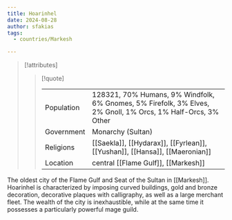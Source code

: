 ```yaml
---
title: Hoarinhel
date: 2024-08-28
author: sfakias
tags:
  - countries/Markesh

---
```

> [!attributes]
> 
> > [!quote]
> >
> > | | |
> > | --- | --- |
> > | Population | 128321, 70% Humans, 9% Windfolk, 6% Gnomes, 5% Firefolk, 3% Elves, 2% Gnoll, 1% Orcs, 1% Half-Orcs, 3% Other |
> > | Government | Monarchy (Sultan) |
> > | Religions | [[Saekla]], [[Hydarax]], [[Fyrlean]], [[Yushan]], [[Hansa]], [[Maeronian]] |
> > | Location | central [[Flame Gulf]], [[Markesh]] |

The oldest city of the Flame Gulf and Seat of the Sultan in [[Markesh]]. Hoarinhel is characterized by imposing curved buildings, gold and bronze decoration, decorative plaques with calligraphy, as well as a large merchant fleet. The wealth of the city is inexhaustible, while at the same time it possesses a particularly powerful mage guild.
